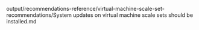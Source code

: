 output/recommendations-reference/virtual-machine-scale-set-recommendations/System updates on virtual machine scale sets should be installed.md